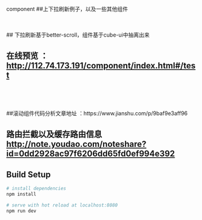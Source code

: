 component
##上下拉刷新例子，以及一些其他组件

<br>
<br>
## 下拉刷新基于better-scroll，组件基于cube-ui中抽离出来<br>

## 在线预览 ：http://112.74.173.191/component/index.html#/test <br><br>
<br>
<br>
##滚动组件代码分析文章地址 ：https://www.jianshu.com/p/9baf9e3aff96
<br>

## 路由拦截以及缓存路由信息 http://note.youdao.com/noteshare?id=0dd2928ac97f6206dd65fd0ef994e392



## Build Setup



``` bash
# install dependencies
npm install

# serve with hot reload at localhost:8080
npm run dev



